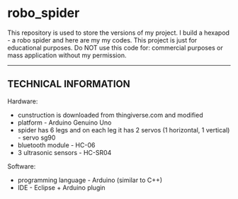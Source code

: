 # robo_spider
This repository is used to store the versions of my project. 
I build a hexapod - a robo spider and here are my my codes.
This project is just for educational purposes.
Do NOT use this code for: commercial purposes or mass application without my permission.

------------------------
TECHNICAL INFORMATION
------------------------
Hardware:
- cunstruction is downloaded from thingiverse.com and modified
- platform - Arduino Genuino Uno
- spider has 6 legs and on each leg it has 2 servos (1 horizontal, 1 vertical) - servo sg90
- bluetooth module - HC-06
- 3 ultrasonic sensors - HC-SR04

Software:
- programming language - Arduino (similar to C++)
- IDE - Eclipse + Arduino plugin
